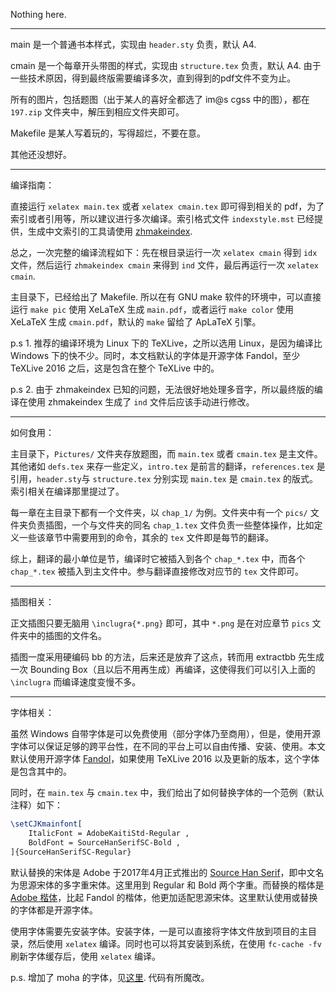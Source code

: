 Nothing here.

----

main 是一个普通书本样式，实现由 `header.sty` 负责，默认 A4. 

cmain 是一个每章开头带图的样式，实现由 `structure.tex` 负责，默认 A4. 由于一些技术原因，得到最终版需要编译多次，直到得到的pdf文件不变为止。

所有的图片，包括题图（出于某人的喜好全都选了 im@s cgss 中的图），都在 `197.zip` 文件夹中，解压到相应文件夹即可。

Makefile 是某人写着玩的，写得超烂，不要在意。

其他还没想好。

----

编译指南：

直接运行 `xelatex main.tex` 或者 `xelatex cmain.tex` 即可得到相关的 pdf，为了索引或者引用等，所以建议进行多次编译。索引格式文件 `indexstyle.mst` 已经提供，生成中文索引的工具请使用 [zhmakeindex](https://www.ctan.org/pkg/zhmakeindex?lang=en).

总之，一次完整的编译流程如下：先在根目录运行一次 `xelatex cmain` 得到 `idx` 文件，然后运行 `zhmakeindex cmain` 来得到 `ind` 文件，最后再运行一次 `xelatex cmain`.

主目录下，已经给出了 Makefile. 所以在有 GNU make 软件的环境中，可以直接运行 `make pic` 使用 XeLaTeX 生成 `main.pdf`，或者运行 `make color` 使用 XeLaTeX 生成 `cmain.pdf`，默认的 `make` 留给了 ApLaTeX 引擎。

p.s 1. 推荐的编译环境为 Linux 下的 TeXLive，之所以选用 Linux，是因为编译比 Windows 下的快不少。同时，本文档默认的字体是开源字体 Fandol，至少 TeXLive 2016 之后，这是包含在整个 TeXLive 中的。

p.s 2. 由于 zhmakeindex 已知的问题，无法很好地处理多音字，所以最终版的编译在使用 zhmakeindex 生成了 `ind` 文件后应该手动进行修改。

-----

如何食用：

主目录下，`Pictures/` 文件夹存放题图，而 `main.tex` 或者 `cmain.tex` 是主文件。其他诸如 `defs.tex` 来存一些定义，`intro.tex` 是前言的翻译，`references.tex` 是引用，`header.sty`与 `structure.tex` 分别实现 `main.tex` 是 `cmain.tex` 的版式。索引相关在编译那里提过了。

每一章在主目录下都有一个文件夹，以 `chap_1/` 为例。文件夹中有一个 `pics/` 文件夹负责插图，一个与文件夹的同名 `chap_1.tex` 文件负责一些整体操作，比如定义一些该章节中需要用到的命令，其余的 `tex` 文件即是每节的翻译。

综上，翻译的最小单位是节，编译时它被插入到各个 `chap_*.tex` 中，而各个 `chap_*.tex` 被插入到主文件中。参与翻译直接修改对应节的 `tex` 文件即可。

----

插图相关：

正文插图只要无脑用 `\inclugra{*.png}` 即可，其中 `*.png` 是在对应章节 `pics` 文件夹中的插图的文件名。

插图一度采用硬编码 bb 的方法，后来还是放弃了这点，转而用 extractbb 先生成一次 Bounding Box（且以后不用再生成）再编译，这使得我们可以引入上面的 `\inclugra` 而编译速度变慢不多。

----

字体相关：

虽然 Windows 自带字体是可以免费使用（部分字体乃至商用），但是，使用开源字体可以保证足够的跨平台性，在不同的平台上可以自由传播、安装、使用。本文默认使用开源字体 [Fandol](https://www.ctan.org/tex-archive/fonts/fandol?lang=en)，如果使用 TeXLive 2016 以及更新的版本，这个字体是包含其中的。

同时，在 `main.tex` 与 `cmain.tex` 中，我们给出了如何替换字体的一个范例（默认注释）如下：

```latex
\setCJKmainfont[
 	ItalicFont = AdobeKaitiStd-Regular ,
 	BoldFont = SourceHanSerifSC-Bold ,
]{SourceHanSerifSC-Regular}
```

默认替换的宋体是 Adobe 于2017年4月正式推出的 [Source Han Serif](https://source.typekit.com/source-han-serif/cn/)，即中文名为思源宋体的多字重宋体。这里用到 Regular 和 Bold 两个字重。而替换的楷体是 [Adobe 楷体](https://typekit.com/fonts/adobe-kaiti)，比起 Fandol 的楷体，他更加适配思源宋体。这里默认使用或替换的字体都是开源字体。

使用字体需要先安装字体。安装字体，一是可以直接将字体文件放到项目的主目录，然后使用 `xelatex` 编译。同时也可以将其安装到系统，在使用 `fc-cache -fv` 刷新字体缓存后，使用 `xelatex` 编译。

p.s. 增加了 moha 的字体，见[这里](https://github.com/chaoxu/naivemoha). 代码有所魔改。

